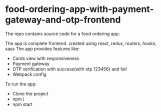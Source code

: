 # food-ordering-app-with-payment-gateway-and-otp-frontend
The repo contains source code for a food ordering app.

The app is complete frontend. created using react, redux, routers, hooks, sass
The app provides features like:
  * Cards view with responsiveness
  * Payment gateway
  * OTP verification with success(with otp 123456) and fail
  * Webpack config
  
To run the app:
  * Clone the project 
  * npm i
  * npm start
